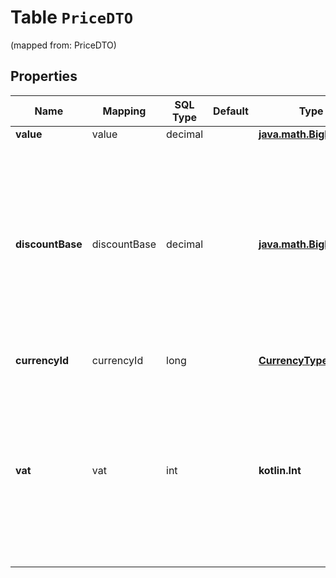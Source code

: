
# Table `PriceDTO`
(mapped from: PriceDTO)

## Properties
Name | Mapping | SQL Type | Default | Type | Description | Notes
---- | ------- | -------- | ------- | ---- | ----------- | -----
**value** | value | decimal |  | [**java.math.BigDecimal**](java.math.BigDecimal.md) | Цена на товар. |  [optional]
**discountBase** | discountBase | decimal |  | [**java.math.BigDecimal**](java.math.BigDecimal.md) | Цена на товар без скидки.  Число должно быть целым. Вы можете указать цену со скидкой от 5 до 99%.  Передавайте этот параметр при каждом обновлении цены, если предоставляете скидку на товар.  |  [optional]
**currencyId** | currencyId | long |  | [**CurrencyType**](CurrencyType.md) |  |  [optional] [foreignkey]
**vat** | vat | int |  | **kotlin.Int** | Идентификатор ставки НДС, применяемой для товара:  * &#x60;2&#x60; — 10%. * &#x60;5&#x60; — 0%. * &#x60;6&#x60; — не облагается НДС. * &#x60;7&#x60; — 20%.  Если параметр не указан, используется ставка НДС, установленная в кабинете.  |  [optional]






